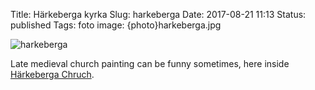 Title: Härkeberga kyrka
Slug: harkeberga
Date: 2017-08-21 11:13
Status: published
Tags: foto
image: {photo}harkeberga.jpg

![harkeberga]({photo}harkeberga.jpg "harkeberga")

Late medieval church painting can be funny sometimes, here inside [Härkeberga Chruch](https://en.wikipedia.org/wiki/H%C3%A4rkeberga_Church).
